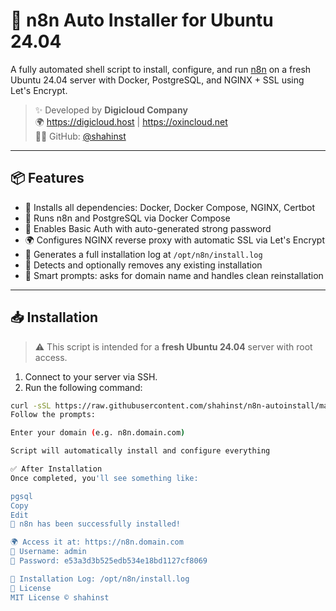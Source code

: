 # 🚀 n8n Auto Installer for Ubuntu 24.04

A fully automated shell script to install, configure, and run [n8n](https://n8n.io) on a fresh Ubuntu 24.04 server with Docker, PostgreSQL, and NGINX + SSL using Let's Encrypt.

> ✨ Developed by **Digicloud Company**  
> 🌍 https://digicloud.host | https://oxincloud.net  
> 🧑‍💻 GitHub: [@shahinst](https://github.com/shahinst)

---

## 📦 Features

- 🔧 Installs all dependencies: Docker, Docker Compose, NGINX, Certbot
- 🐳 Runs n8n and PostgreSQL via Docker Compose
- 🔐 Enables Basic Auth with auto-generated strong password
- 🌍 Configures NGINX reverse proxy with automatic SSL via Let's Encrypt
- 📁 Generates a full installation log at `/opt/n8n/install.log`
- 🔁 Detects and optionally removes any existing installation
- 🧠 Smart prompts: asks for domain name and handles clean reinstallation

---

## 📥 Installation

> ⚠️ This script is intended for a **fresh Ubuntu 24.04** server with root access.

1. Connect to your server via SSH.
2. Run the following command:

```bash
curl -sSL https://raw.githubusercontent.com/shahinst/n8n-autoinstall/main/install_n8n.sh | bash
Follow the prompts:

Enter your domain (e.g. n8n.domain.com)

Script will automatically install and configure everything

✅ After Installation
Once completed, you'll see something like:

pgsql
Copy
Edit
🎉 n8n has been successfully installed!

🌍 Access it at: https://n8n.domain.com
👤 Username: admin
🔑 Password: e53a3d3b525edb534e18bd1127cf8069

📝 Installation Log: /opt/n8n/install.log
📄 License
MIT License © shahinst
